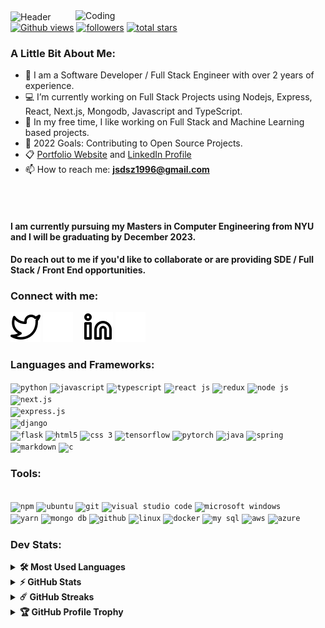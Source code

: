 <img  align="center" alt="Header" width=1100 height=200 src="https://media.giphy.com/media/3MGrKSBpYnY5HYpQQL/giphy.gif">


<img align="right" alt="Coding" width="400" src="https://media.giphy.com/media/SWoSkN6DxTszqIKEqv/giphy.gif">

<br />

<a href="https://github.com/KingJulius">
         <img alt="Github views" title="Github views" src="https://komarev.com/ghpvc/?username=KingJulius&label=Profile%20views&color=yellow&style=for-the-badge"/></a> 
<a href="https://github.com/KingJulius?tab=followers">
         <img alt="followers" title="Follow me on Github" src="https://custom-icon-badges.demolab.com/github/followers/KingJulius?color=236ad3&labelColor=1155ba&style=for-the-badge&logo=person-add&label=Follow&logoColor=white"/></a>
<a href="https://github.com/KingJulius">
         <img alt="total stars" title="Total stars on GitHub" src="https://custom-icon-badges.demolab.com/github/stars/KingJulius?color=55960c&style=for-the-badge&labelColor=488207&logo=star"/></a>

### A Little Bit About Me:

- 🔭 I am a Software Developer / Full Stack Engineer with over 2 years of experience.
- 💻  I’m currently working on Full Stack Projects using Nodejs, Express, React, Next.js, Mongodb, Javascript and TypeScript.
- 🌱 In my free time, I like working on Full Stack and Machine Learning based projects.
- 🥅 2022 Goals: Contributing to Open Source Projects.
- 📋 [Portfolio Website](https://kingjulius.github.io/) and [LinkedIn Profile](https://www.linkedin.com/in/julius-dsouza/)
- 📫 How to reach me: **jsdsz1996@gmail.com**

<br /><br/>

#### I am currently pursuing my Masters in Computer Engineering from NYU and I will be graduating by December 2023. 

#### Do reach out to me if you'd like to collaborate or are providing SDE / Full Stack / Front End opportunities.



### Connect with me:

[![Twitter](./images/twitter-light.svg)](https://twitter.com/jsdsz#gh-light-mode-only)
[![Twitter](./images/twitter-dark.svg)](https://twitter.com/jsdsz#gh-dark-mode-only)
&nbsp;&nbsp;
[![LinkedIn](./images/linkedin-light.svg)](https://www.linkedin.com/in/julius-dsouza#gh-light-mode-only)
[![LinkedIn](./images/linkedin-dark.svg)](https://www.linkedin.com/in/julius-dsouza#gh-dark-mode-only)
&nbsp;&nbsp;

### Languages and Frameworks:

<code><img title="Python" alt="python" width="30px" src="https://cdn.jsdelivr.net/gh/devicons/devicon/icons/python/python-original.svg" /></code>
<code><img title="JavaScript" alt="javascript" width="30px" src="https://cdn.jsdelivr.net/gh/devicons/devicon/icons/javascript/javascript-original.svg" /></code>
<code><img title="TypeScript" alt="typescript" width="30px" src="https://cdn.jsdelivr.net/gh/devicons/devicon/icons/typescript/typescript-original.svg" /></code>
<code><img title="ReactJS" alt="react js" width="30px" src="https://cdn.jsdelivr.net/gh/devicons/devicon/icons/react/react-original.svg" /></code>
<code><img title="Redux" alt="redux" width="30px" src="https://cdn.jsdelivr.net/gh/devicons/devicon/icons/redux/redux-original.svg" /></code>
<code><img title="NodeJS" alt="node js" width="30px" src="https://cdn.jsdelivr.net/gh/devicons/devicon/icons/nodejs/nodejs-original.svg" /></code>
<code> <img title="Next.js" alt="next.js" width="30px" src="https://cdn.jsdelivr.net/gh/devicons/devicon/icons/nextjs/nextjs-line.svg" /></code>
<code> <img title="Express.js" alt="express.js" width="30px" src="https://cdn.jsdelivr.net/gh/devicons/devicon/icons/express/express-original.svg" /></code>
<code> <img title="Django" alt="django" width="30px" src="https://cdn.jsdelivr.net/gh/devicons/devicon/icons/django/django-plain.svg" /></code>
<code> <img title="Flask" alt="flask" width="30px" src="https://cdn.jsdelivr.net/gh/devicons/devicon/icons/flask/flask-original.svg" /></code>
<code><img title="HTML 5" alt="html5" width="30px" src="https://cdn.jsdelivr.net/gh/devicons/devicon/icons/html5/html5-original.svg" /></code>
<code><img title="CSS 3" alt="css 3" width="30px" src="https://cdn.jsdelivr.net/gh/devicons/devicon/icons/css3/css3-original.svg" /></code>
<code><img title="TensorFlow" alt="tensorflow" width="30px" src="https://cdn.jsdelivr.net/gh/devicons/devicon/icons/tensorflow/tensorflow-original.svg" /></code>
<code><img title="Pytorch" alt="pytorch" width="30px" src="https://cdn.jsdelivr.net/gh/devicons/devicon/icons/pytorch/pytorch-original.svg" /></code>
<code><img title="Java" alt="java" width="30px" src="https://cdn.jsdelivr.net/gh/devicons/devicon/icons/java/java-original.svg" /></code>
<code><img title="Spring" alt="spring" width="30px" src="https://cdn.jsdelivr.net/gh/devicons/devicon/icons/spring/spring-original.svg" /></code>
<code><img title="Markdown" alt="markdown" width="30px" src="https://cdn.jsdelivr.net/gh/devicons/devicon/icons/markdown/markdown-original.svg" /></code>
<code><img title="C" alt="c" width="30px" src="https://cdn.jsdelivr.net/gh/devicons/devicon/icons/c/c-original.svg" /></code>
&nbsp;




### Tools:

<code> <img title="npm" alt="npm" width="30px" src="https://cdn.jsdelivr.net/gh/devicons/devicon/icons/npm/npm-original-wordmark.svg" /></code>
<code><img title="Ubuntu" alt="ubuntu" width="30px" src="https://cdn.jsdelivr.net/gh/devicons/devicon/icons/ubuntu/ubuntu-plain.svg" /></code>
<code><img title="Git" alt="git" width="30px" src="https://cdn.jsdelivr.net/gh/devicons/devicon/icons/git/git-original.svg" /></code>
<code><img title="VS Code" alt="visual studio code" width="30px" src="https://cdn.jsdelivr.net/gh/devicons/devicon/icons/vscode/vscode-original.svg" /></code>
<code><img title="MS Windows" alt="microsoft windows" width="30px" src="https://cdn.jsdelivr.net/gh/devicons/devicon/icons/windows8/windows8-original.svg" /></code>
<code> <img title="Yarn" alt="yarn" width="30px" src="https://cdn.jsdelivr.net/gh/devicons/devicon/icons/yarn/yarn-original.svg" /></code>
<code><img title="MongoDB" alt="mongo db" width="30px" src="https://cdn.jsdelivr.net/gh/devicons/devicon/icons/mongodb/mongodb-original.svg" /></code>
<code><img title="GitHub" alt="github" width="30px" src="https://cdn.jsdelivr.net/gh/devicons/devicon/icons/github/github-original.svg" /></code>
<code><img title="Linux" alt="linux" width="30px" src="https://cdn.jsdelivr.net/gh/devicons/devicon/icons/linux/linux-original.svg" /></code>
<code><img title="Docker" alt="docker" width="30px" src="https://cdn.jsdelivr.net/gh/devicons/devicon/icons/docker/docker-original.svg" /></code>
<code><img title="My SQL" alt="my sql" width="30px" src="https://cdn.jsdelivr.net/gh/devicons/devicon/icons/mysql/mysql-original.svg" /></code>
<code><img title="AWS" alt="aws" width="30px" src="https://cdn.jsdelivr.net/gh/devicons/devicon/icons/amazonwebservices/amazonwebservices-original.svg" /></code>
<code><img title="Azure" alt="azure" width="30px" src="https://cdn.jsdelivr.net/gh/devicons/devicon/icons/azure/azure-original.svg"></code>
<br />

### Dev Stats:

<details>
  <summary><b>🛠  Most Used Languages</b></summary>
  
   <br />
 <img src="https://github-readme-stats.vercel.app/api/top-langs/?username=KingJulius&theme=vision-friendly-dark&hide_border=true&layout=compact">
</details>


<details>
  <summary><b>⚡ GitHub Stats</b></summary>
  
   <br />
  <img height="180em" src="https://github-readme-stats.vercel.app/api?username=KingJulius&theme=vision-friendly-dark&hide_border=true">
</details>

<details>	
  <summary><b>☄️ GitHub Streaks</b></summary>

  <br />
  <img height="180em" src="https://streak-stats.demolab.com?user=KingJulius&theme=highcontrast&hide_border=true" />
</details>


<details>	
  <summary><b>🏆 GitHub Profile Trophy</b></summary>

  <br />
  <img src="https://github-profile-trophy.vercel.app/?username=KingJulius&theme=darkhub&no-frame=false&column=7&margin-w=10" />
</details>
